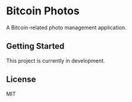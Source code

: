 # Bitcoin Photos

A Bitcoin-related photo management application.

## Getting Started

This project is currently in development.

## License

MIT